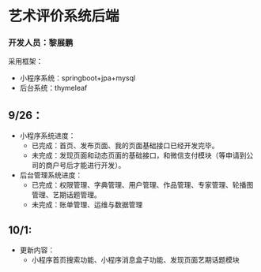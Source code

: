 # 艺术评价系统后端
### 开发人员：黎展鹏
采用框架：
* 小程序系统：springboot+jpa+mysql
* 后台系统：thymeleaf

## 9/26：
* 小程序系统进度：
  * 已完成：首页、发布页面、我的页面基础接口已经开发完毕。
  * 未完成：发现页面和动态页面的基础接口，和微信支付模块（等申请到公司的商户号后才能进行开发）。
* 后台管理系统进度：
  * 已完成：权限管理、字典管理、用户管理、作品管理、专家管理、轮播图管理、艺期话题管理。
  * 未完成：账单管理、运维与数据管理
## 10/1:
* 更新内容：
  * 小程序首页搜索功能、小程序消息盒子功能、发现页面艺期话题模块
